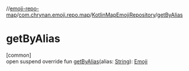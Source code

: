 //[emoji-repo-map](../../../index.md)/[com.chrynan.emoji.repo.map](../index.md)/[KotlinMapEmojiRepository](index.md)/[getByAlias](get-by-alias.md)

# getByAlias

[common]\
open suspend override fun [getByAlias](get-by-alias.md)(alias: [String](https://kotlinlang.org/api/latest/jvm/stdlib/kotlin/-string/index.html)): [Emoji](../../../../emoji-core/emoji-core/com.chrynan.emoji.core/-emoji/index.md)
